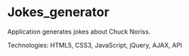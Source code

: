 # Jokes_generator

Application generates jokes about Chuck Noriss.

Technologies: HTML5, CSS3, JavaScript, jQuery, AJAX, API
